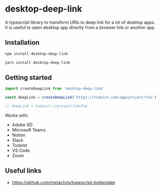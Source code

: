 # desktop-deep-link

A typescript library to transform URIs to deep link for a lot of desktop apps. It is useful to open desktop app directly from a browser link or another app.

## Installation

```bash
npm install desktop-deep-link

yarn install desktop-deep-link
```

## Getting started

```ts
import createDeepLink from 'desktop-deep-link'

const deepLink = createDeepLink('https://todoist.com/app/project/foo')

// deepLink = todoist://project?id=foo
```

Works with:

- Adobe XD
- Microsoft Teams
- Notion
- Slack
- TodoIst
- VS Code
- Zoom

## Useful links

- https://github.com/metachris/typescript-boilerplate
